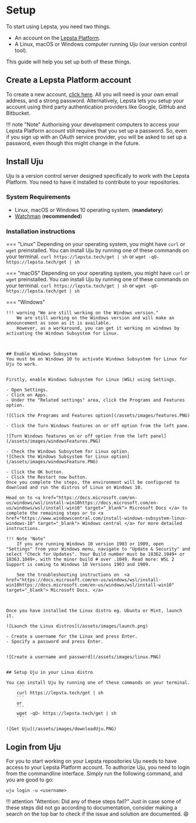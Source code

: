 # Setup 

To start using Lepsta, you need two things.

 - An account on the [Lepsta Platform](https://lepsta.tech/auth/signup).
 - A Linux, macOS or Windows computer running Uju (our version control tool).

This guide will help you set up both of these things.


## Create a Lepsta Platform account
To create a new account, <a href="https://lepsta.tech/auth/signup" target="_blank">click here</a>. All you will need is your own email address, and a strong password.
Alternatively, Lepsta lets you setup your account using third party authentication providers like Google, GitHub and Bitbucket.

!!! note "Note"
    Authorising your development computers to access your Lepsta Platform account still requires that you set up a password. So, even if you sign up with an OAuth service provider, you will be asked to set up a password, even though this might change in the future.


## Install Uju
Uju is a version control server designed specifically to work with the Lepsta Platform. You need to have it installed to contribute to your repositories.

### System Requirements
 - Linux, macOS or Windows 10 operating system. (**mandatory**)
 - <a href="https://facebook.github.io/watchman/docs/install.html" target="_blank">Watchman</a> (**recommended**)

### Installation instructions

=== "Linux"
    Depending on your operating system, you might have `curl` or `wget` preinstalled.
    You can install Uju by running one of these commands on your terminal.
    ```
    curl https://lepsta.tech/get | sh
    ```
    or
    ```
    wget -qO- https://lepsta.tech/get | sh
    ```

=== "macOS"
    Depending on your operating system, you might have `curl` or `wget` preinstalled.
    You can install Uju by running one of these commands on your terminal.
    ```
    curl https://lepsta.tech/get | sh
    ```
    or
    ```
    wget -qO- https://lepsta.tech/get | sh
    ```

=== "Windows"

    !!! warning "We are still working on the Windows version."
        We are still working on the Windows version and will make an announcement as soon as it is available.
        However, as a workaround, you can get it working on windows by activating the Windows Subsystem for Linux.


    
    ## Enable Windows Subsystem
    You must be on Windows 10 to activate Windows Subsystem for Linux for Uju to work.

    
    Firstly, enable Windows Subsystem for Linux (WSL) using Settings. 

    - Open Settings.
    - Click on Apps.
    - Under the "Related settings" area, click the Programs and Features option.

    ![Click the Programs and Features option](/assets/images/features.PNG)

    - Click the Turn Windows features on or off option from the left pane.

    ![Turn Windows features on or off option from the left panel](/assets/images/windowsFeatures.PNG)
    
    - Check the Windows Subsystem for Linux option.
    ![Check the Windows Subsystem for Linux option](/assets/images/windowsFeature.PNG)

    - Click the OK button.
    - Click the Restart now button.
    Once you complete the steps, the environment will be configured to download and run the distros of Linux on Windows 10.

    Head on to <a href="https://docs.microsoft.com/en-us/windows/wsl/install-win10https://docs.microsoft.com/en-us/windows/wsl/install-win10" target="_blank"> Microsoft Docs </a> to complete the remaining steps or to <a href="https://www.windowscentral.com/install-windows-subsystem-linux-windows-10" target="_blank"> Windows central </a> for more detailed instructions. 

    !!! Note "Note"
        If you are running Windows 10 version 1903 or 1909, open "Settings" from your Windows menu, navigate to "Update & Security" and select "Check for Updates". Your Build number must be 18362.1049+ or 18363.1049+, with the minor build # over .1049. Read more: WSL 2 Support is coming to Windows 10 Versions 1903 and 1909.
        
        See the troubleshooting instructions on  <a href="https://docs.microsoft.com/en-us/windows/wsl/install-win10https://docs.microsoft.com/en-us/windows/wsl/install-win10" target="_blank"> Microsoft Docs. </a>
    
    

    Once you have installed the Linux distro eg. Ubuntu or Mint, launch it.
    
    ![Launch the Linux distros](/assets/images/launch.png)

    - Create a username for the Linux and press Enter.
    - Specify a password and press Enter.


    ![Create a username and password](/assets/images/linux.PNG)


    ## Setup Uju in your Linux distro

    You can install Uju by running one of these commands on your terminal.
        ```
        curl https://lepsta.tech/get | sh
        ```
        or
        ```
        wget -qO- https://lepsta.tech/get | sh
        ```

    ![Get Uju](/assets/images/downloadUju.PNG)



## Login from Uju
For you to start working on your Lepsta repositories Uju needs to have access to your Lepsta Platform account. To authorize Uju, you need to login from the commandline interface. Simply run the following command, and you are good to go:

```
uju login -u <username>
```

!!! attention "Attention: Did any of these steps fail?"
    Just in case some of these steps did not go according to documentation, consider making a search on the top bar to check if the issue and solution are documented. :smile: